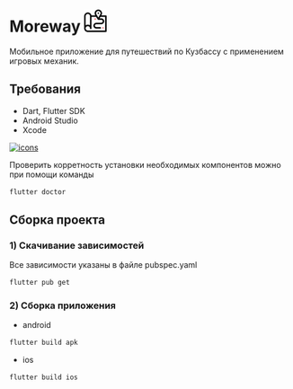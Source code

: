 # Moreway <img src="./assets/icons/logo432.png" alt="drawing" width="40"/>

Мобильное приложение для путешествий по Кузбассу с применением игровых механик.

## Требования

- Dart, Flutter SDK
- Android Studio
- Xcode

[![icons](https://skillicons.dev/icons?i=flutter,dart,androidstudio)]()

Проверить корретность установки необходимых компонентов можно при помощи команды

```sh
flutter doctor
```

## Сборка проекта

### 1) Скачивание зависимостей
Все зависимости указаны в файле pubspec.yaml

```sh
flutter pub get
```

### 2) Сборка приложения 
- android
```sh
flutter build apk
```
- ios
```sh
flutter build ios
```

